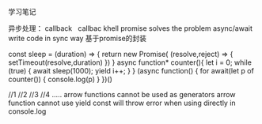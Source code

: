学习笔记

异步处理：
callback    callbac khell
promise     solves the problem
async/await write code in sync way 基于promise的封装

const sleep = (duration) => {
    return new Promise( (resolve,reject) => {
        setTimeout(resolve,duration)
    })
}
async function* counter(){
    let i = 0;
    while (true) {
        await sleep(1000);
        yield i++;
    }
}
(async function() {
    for await(let p of counter()) {
        console.log(p)
    }
})()

//1
//2
//3
//4
.....
arrow functions cannot be used as generators
arrow function cannot use yield
const will throw error when using directly in console.log